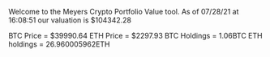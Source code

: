 Welcome to the Meyers Crypto Portfolio Value tool. 
As of 07/28/21 at 16:08:51 our valuation is $104342.28 

BTC Price = $39990.64
 ETH Price = $2297.93
BTC Holdings = 1.06BTC
 ETH holdings = 26.960005962ETH 
